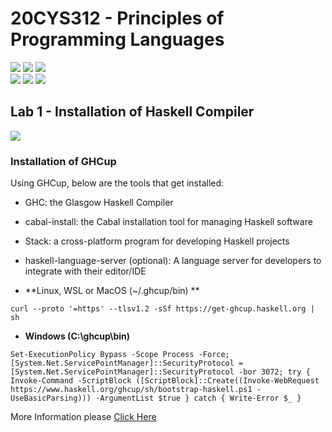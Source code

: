 # 20CYS312 - Principles of Programming Languages
![](https://img.shields.io/badge/Batch-21CYS-lightgreen) ![](https://img.shields.io/badge/UG-blue) ![](https://img.shields.io/badge/Subject-PPL-blue) <br/>
![](https://img.shields.io/badge/Lecture-2-orange) ![](https://img.shields.io/badge/Practical-3-orange) ![](https://img.shields.io/badge/Credits-3-orange)

## Lab 1 - Installation of Haskell Compiler
![](https://img.shields.io/badge/-23rd_Jan-orange)

### Installation of GHCup

Using GHCup, below are the tools that get installed:
- GHC: the Glasgow Haskell Compiler
- cabal-install: the Cabal installation tool for managing Haskell software
- Stack: a cross-platform program for developing Haskell projects
- haskell-language-server (optional): A language server for developers to integrate with their editor/IDE

- **Linux, WSL or MacOS (~/.ghcup/bin) **

```
curl --proto '=https' --tlsv1.2 -sSf https://get-ghcup.haskell.org | sh
```

- **Windows (C:\ghcup\bin)**

```
Set-ExecutionPolicy Bypass -Scope Process -Force;[System.Net.ServicePointManager]::SecurityProtocol = [System.Net.ServicePointManager]::SecurityProtocol -bor 3072; try { Invoke-Command -ScriptBlock ([ScriptBlock]::Create((Invoke-WebRequest https://www.haskell.org/ghcup/sh/bootstrap-haskell.ps1 -UseBasicParsing))) -ArgumentList $true } catch { Write-Error $_ }
```
More Information please [Click Here](https://www.haskell.org/ghcup/install/)
